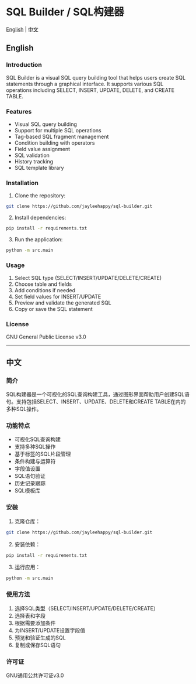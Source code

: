 # SQL Builder / SQL构建器

[English](#english) | [中文](#中文)

## English

### Introduction
SQL Builder is a visual SQL query building tool that helps users create SQL statements through a graphical interface. It supports various SQL operations including SELECT, INSERT, UPDATE, DELETE, and CREATE TABLE.

### Features
- Visual SQL query building
- Support for multiple SQL operations
- Tag-based SQL fragment management
- Condition building with operators
- Field value assignment
- SQL validation
- History tracking
- SQL template library

### Installation
1. Clone the repository:
```bash
git clone https://github.com/jayleehappy/sql-builder.git
```

2. Install dependencies:
```bash
pip install -r requirements.txt
```

3. Run the application:
```bash
python -m src.main
```

### Usage
1. Select SQL type (SELECT/INSERT/UPDATE/DELETE/CREATE)
2. Choose table and fields
3. Add conditions if needed
4. Set field values for INSERT/UPDATE
5. Preview and validate the generated SQL
6. Copy or save the SQL statement

### License
GNU General Public License v3.0

---

## 中文

### 简介
SQL构建器是一个可视化的SQL查询构建工具，通过图形界面帮助用户创建SQL语句。支持包括SELECT、INSERT、UPDATE、DELETE和CREATE TABLE在内的多种SQL操作。

### 功能特点
- 可视化SQL查询构建
- 支持多种SQL操作
- 基于标签的SQL片段管理
- 条件构建与运算符
- 字段值设置
- SQL语句验证
- 历史记录跟踪
- SQL模板库

### 安装
1. 克隆仓库：
```bash
git clone https://github.com/jayleehappy/sql-builder.git
```

2. 安装依赖：
```bash
pip install -r requirements.txt
```

3. 运行应用：
```bash
python -m src.main
```

### 使用方法
1. 选择SQL类型（SELECT/INSERT/UPDATE/DELETE/CREATE）
2. 选择表和字段
3. 根据需要添加条件
4. 为INSERT/UPDATE设置字段值
5. 预览和验证生成的SQL
6. 复制或保存SQL语句

### 许可证
GNU通用公共许可证v3.0 